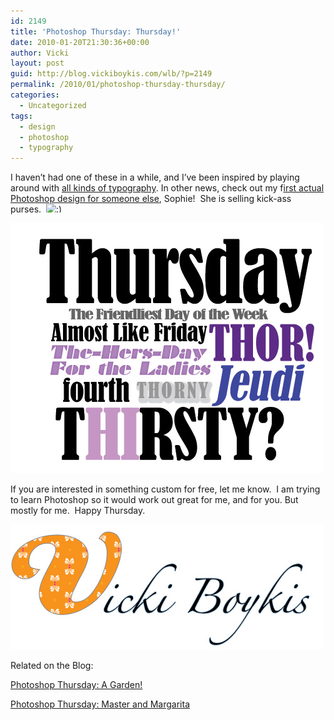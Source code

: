 ```yaml
---
id: 2149
title: 'Photoshop Thursday: Thursday!'
date: 2010-01-20T21:30:36+00:00
author: Vicki
layout: post
guid: http://blog.vickiboykis.com/wlb/?p=2149
permalink: /2010/01/photoshop-thursday-thursday/
categories:
  - Uncategorized
tags:
  - design
  - photoshop
  - typography
---
```

I haven&#8217;t had one of these in a while, and I&#8217;ve been inspired by playing around with [all kinds of typography](http://ilovetypography.com/). In other news, check out my f[irst actual Photoshop design for someone else](http://sfabrications.wordpress.com/), Sophie!  She is selling kick-ass purses.  <img src="http://blog.vickiboykis.com/wlb/wp-includes/images/smilies/simple-smile.png" alt=":)" class="wp-smiley" style="height: 1em; max-height: 1em;" />

[<img class="aligncenter size-full wp-image-2150" title="Thursday" src="https://raw.githubusercontent.com/veekaybee/wlb/gh-pages/assets/images/2010/01/Thursday.jpeg" alt="" width="500" height="400" />](https://raw.githubusercontent.com/veekaybee/wlb/gh-pages/assets/images/2010/01/Thursday.jpeg)

If you are interested in something custom for free, let me know.  I am trying to learn Photoshop so it would work out great for me, and for you. But mostly for me.  Happy Thursday.

 [](https://raw.githubusercontent.com/veekaybee/wlb/gh-pages/assets/images/2010/01/Thursday.jpeg)[<img class="aligncenter size-full wp-image-2151" title="Name-Logo" src="https://raw.githubusercontent.com/veekaybee/wlb/gh-pages/assets/images/2010/01/Name-Logo.jpeg" alt="" width="500" height="200" />](https://raw.githubusercontent.com/veekaybee/wlb/gh-pages/assets/images/2010/01/Name-Logo.jpeg)

Related on the Blog:

[Photoshop Thursday: A Garden!](http://blog.vickiboykis.com/wlb/2009/12/24/photoshop-thursday-a-garden/)
  
[Photoshop Thursday: Master and Margarita](http://blog.vickiboykis.com/wlb/2009/12/02/photoshop-thursday-master-and-margarita/)